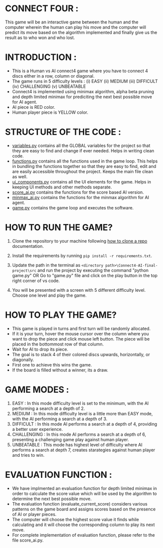 # CONNECT FOUR :

This game will be an interactive game between the human and the computer wherein the human can play his move and the 
computer will predict its move based on the algorithm implemented and finally give us the result as to who won and
who lost.


# INTRODUCTION :

- This is a Human vs AI connect4 game where you have to connect 4 discs either in a row, column or diagonal.
- The game runs in 5 difficulty levels : 
    (i) EASY
    (ii) MEDIUM
    (iii) DIFFICULT
    (iv) CHALLENGING
    (v) UNBEATABLE
- Connect4 is implemented using minimax algorithm, alpha beta pruning and depth limited minimax for prediciting the next best 
  possible move for AI agent.
- AI piece is RED color.
- Human player piece is YELLOW color.


# STRUCTURE OF THE CODE :

- [variables.py](https://github.com/ayushijar/Connect4-AI-final-project/blob/Project-setup/src/variables.py) contains all the GLOBAL variables for the project so that they are easy to find and change if ever needed. Helps in writing clean code.
- [functions.py](https://github.com/ayushijar/Connect4-AI-final-project/blob/Project-setup/src/functions.py) contains all the functions used in the game loop. This helps in bundling the functions together so that they are easy to find, edit and are easily accessible throughout the project. Keeps the main file clean as well.
- [ui_components.py](https://github.com/ayushijar/Connect4-AI-final-project/blob/Project-setup/src/ui_components.py) contains all the UI elements for the game. Helps in keeping UI methods and other methods separate.
- [score_ai.py](https://github.com/ayushijar/Connect4-AI-final-project/blob/Project-setup/src/score_ai.py) contains the functions for the score based AI version.
- [minmax_ai.py](https://github.com/ayushijar/Connect4-AI-final-project/blob/Project-setup/src/minmax_ai.py) contains the functions for the minmax algorithm for AI agent.
- [game.py](https://github.com/ayushijar/Connect4-AI-final-project/blob/Project-setup/src/game.py) contains the game loop and executes the software.



# HOW TO RUN THE GAME?

1. Clone the repository to your machine following [how to clone a repo](https://docs.github.com/en/repositories/creating-and-managing-repositories/cloning-a-repository) documentation.

2. Install the requirements by running `pip install -r requirements.txt`.

3. Update the path in the terminal as `<directory path>\Connect4-AI-final-project\src` and run the project by executing the command     "python game.py" 
            OR
Go to "game.py" file and click on the play button in the top right corner of vs code.

4. You will be presented with a screen with 5 different difficulty level. Choose one level and play the game.


# HOW TO PLAY THE GAME?

- This game is played in turns and first turn will be randomly allocated.
- If it is your turn, hover the mouse cursor over the column where you want to drop the piece and click mouse left button. 
  The piece will be placed in the bottommost row of that column.
- Wait for AI to drop its piece.
- The goal is to stack 4 of their colored discs upwards, horizontally, or diagonally.
- First one to achieve this wins the game.
- If the board is filled without a winner, its a draw.


# GAME MODES :

1. EASY : In this mode difficulty level is set to the minimum, with the AI performing a search at a depth of 2.
2. MEDIUM : In this mode difficulty level is a little more than EASY mode, with the AI performing a search at a depth of 3.
3. DIFFICULT : In this mode AI performs a search at a depth of 4, providing a better user experience.
4. CHALLENGING :  In this mode AI performs a search at a depth of 6, presenting a challenging game play against human 
   player.
5. UNBEATABLE :  This mode has highest level of difficulty where AI performs a search at depth 7, creates starategies against
   human player and tries to win.

# EVALUATION FUNCTION :

- We have implmented an evaluation function for depth limited minimax in order to calculate the score value which will be used by the 
algorithm to determine the next best possible move.
- The evaluation function (evaluate_current_score) considers various patterns on the game board and assigns scores based on the presence of AI or player pieces.
- The computer will choose the highest score value it finds while calculating and it will choose the corresponding column to play its
next move.
- For complete implementation of evaluation function, please refer to the file score_ai.py.
